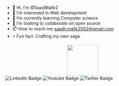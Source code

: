 - 👋 Hi, I’m @SaadMalik2
- 👀 I’m interested in Web development 
- 🌱 I’m currently learning Computer scieece 
- 💞️ I’m looking to collaborate on open source 
- 📫 How to reach me saadii.malik2002@gmail.com
- ⚡ Fun fact: Crafting my own saga.

<!---
SaadMalik2/SaadMalik2 is a ✨ special ✨ repository because its `README.md` (this file) appears on your GitHub profile.
You can click the Preview link to take a look at your changes.
--->
<div id="header" align="center">
  <img src="https://media.giphy.com/media/M9gbBd9nbDrOTu1Mqx/giphy.gif" width="100"/>
</div>
<div id="badges">
  <img src="https://img.shields.io/badge/LinkedIn-blue?style=for-the-badge&logo=linkedin&logoColor=white" alt="LinkedIn Badge"/>
  <img src="https://img.shields.io/badge/YouTube-red?style=for-the-badge&logo=youtube&logoColor=white" alt="Youtube Badge"/>
  <img src="https://img.shields.io/badge/Twitter-blue?style=for-the-badge&logo=twitter&logoColor=white" alt="Twitter Badge"/>
</div>

<img src="https://komarev.com/ghpvc/?username=your-github-username&style=flat-square&color=blue" alt=""/>

